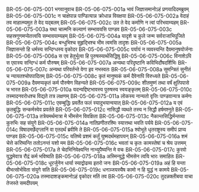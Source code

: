 BR-05-06-075-001	भगवानुवाच
BR-05-06-075-001a	भावं जिज्ञासमानोऽहं प्रणयादिदमब्रुवम्
BR-05-06-075-001c	न चाक्षेपान्न पाण्डित्यान्न क्रोधान्न विवक्षया
BR-05-06-075-002a	वेदाहं तव माहात्म्यमुत ते वेद यद्बलम्
BR-05-06-075-002c	उत ते वेद कर्माणि न त्वां परिभवाम्यहम्
BR-05-06-075-003a	यथा चात्मनि कल्याणं सम्भावयसि पाण्डव
BR-05-06-075-003c	सहस्रगुणमप्येतत्त्वयि सम्भावयाम्यहम्
BR-05-06-075-004a	यादृशे च कुले जन्म सर्वराजाभिपूजिते
BR-05-06-075-004c	बन्धुभिश्च सुहृद्भिश्च भीम त्वमसि तादृशः
BR-05-06-075-005a	जिज्ञासन्तो हि धर्मस्य सन्दिग्धस्य वृकोदर
BR-05-06-075-005c	पर्यायं न व्यवस्यन्ति दैवमानुषयोर्जनाः
BR-05-06-075-006a	स एव हेतुर्भूत्वा हि पुरुषस्यार्थसिद्धिषु
BR-05-06-075-006c	विनाशेऽपि स एवास्य सन्दिग्धं कर्म पौरुषम्
BR-05-06-075-007a	अन्यथा परिदृष्टानि कविभिर्दोषदर्शिभिः
BR-05-06-075-007c	अन्यथा परिवर्तन्ते वेगा इव नभस्वतः
BR-05-06-075-008a	सुमन्त्रितं सुनीतं च न्यायतश्चोपपादितम्
BR-05-06-075-008c	कृतं मानुष्यकं कर्म दैवेनापि विरुध्यते
BR-05-06-075-009a	दैवमप्यकृतं कर्म पौरुषेण विहन्यते
BR-05-06-075-009c	शीतमुष्णं तथा वर्षं क्षुत्पिपासे च भारत
BR-05-06-075-010a	यदन्यद्दिष्टभावस्य पुरुषस्य स्वयङ्कृतम्
BR-05-06-075-010c	तस्मादनवरोधश्च विद्यते तत्र लक्षणम्
BR-05-06-075-011a	लोकस्य नान्यतो वृत्तिः पाण्डवान्यत्र कर्मणः
BR-05-06-075-011c	एवम्बुद्धिः प्रवर्तेत फलं स्यादुभयान्वयात्
BR-05-06-075-012a	य एवं कृतबुद्धिः सन्कर्मस्वेव प्रवर्तते
BR-05-06-075-012c	नासिद्धौ व्यथते तस्य न सिद्धौ हर्षमश्नुते
BR-05-06-075-013a	तत्रेयमर्थमात्रा मे भीमसेन विवक्षिता
BR-05-06-075-013c	नैकान्तसिद्धिर्मन्तव्या कुरुभिः सह संयुगे
BR-05-06-075-014a	नातिप्रणीतरश्मिः स्यात्तथा भवति पर्यये
BR-05-06-075-014c	विषादमर्छेद्ग्लानिं वा एतदर्थं ब्रवीमि ते
BR-05-06-075-015a	श्वोभूते धृतराष्ट्रस्य समीपं प्राप्य पाण्डव
BR-05-06-075-015c	यतिष्ये प्रशमं कर्तुं युष्मदर्थमहापयन्
BR-05-06-075-016a	शमं चेत्ते करिष्यन्ति ततोऽनन्तं यशो मम
BR-05-06-075-016c	भवतां च कृतः कामस्तेषां च श्रेय उत्तमम्
BR-05-06-075-017a	ते चेदभिनिवेक्ष्यन्ति नाभ्युपैष्यन्ति मे वचः
BR-05-06-075-017c	कुरवो युद्धमेवात्र रौद्रं कर्म भविष्यति
BR-05-06-075-018a	अस्मिन्युद्धे भीमसेन त्वयि भारः समाहितः
BR-05-06-075-018c	धूरर्जुनेन धार्या स्याद्वोढव्य इतरो जनः
BR-05-06-075-019a	अहं हि यन्ता बीभत्सोर्भविता संयुगे सति
BR-05-06-075-019c	धनञ्जयस्यैष कामो न हि युद्धं न कामये
BR-05-06-075-020a	तस्मादाशङ्कमानोऽहं वृकोदर मतिं तव
BR-05-06-075-020c	तुदन्नक्लीबया वाचा तेजस्ते समदीपयम्
